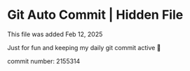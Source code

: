 # Git Auto Commit | Hidden File

This file was added Feb 12, 2025

Just for fun and keeping my daily git commit active 🤪

commit number: 2155314
